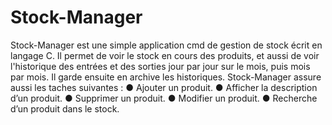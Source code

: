 # Stock-Manager
 Stock-Manager est une simple application cmd de gestion de stock écrit en langage C. Il permet de voir le stock en cours des produits, et aussi de voir l'historique des entrées et des sorties jour par jour sur le mois, puis mois par mois. Il garde ensuite en archive les historiques. 
 Stock-Manager assure aussi les taches suivantes :
 ● Ajouter un produit. ● Afficher la description d’un produit. 
 ● Supprimer un produit.
 ● Modifier un produit. 
 ● Recherche d’un produit dans le stock.
